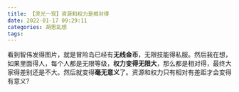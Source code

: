 ```yaml
---
title: 【灵光一现】资源和权力是相对得
date: 2022-01-17 09:29:11
categories: 胡思乱想
tags: 
---
```

看到智伟发得图片，就是冒险岛已经有**无线金币**，无限技能得私服。然后我在想，如果里面得人，每个人都是无限等级，**权力变得无限大**，那么都是相对得，最终大家得差别还是不大。然后就变得**毫无意义**了。资源和权力只有相对有差距才会变得有意义?
